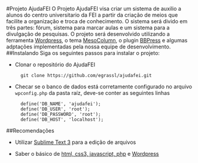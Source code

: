 #Projeto AjudaFEI
O Projeto AjudaFEI visa criar um sistema de auxilio a alunos do centro universitario da FEI a partir da criação de meios que facilite a organização e troca de conhecimento. O sistema será divido em três partes: fórum, sistema para marcar aulas e um sistema para a divulgação de pesquisas. O projeto será desenvolvido utilizando a ferramenta [Wordpress](https://br.wordpress.com  "Wordpress"), o tema [MesoColumn](https://wordpress.org/themes/mesocolumn/  "MesoColumn"), o plugin [BBPress](https://bbpress.org  "BBPress") e algumas adptações implementadas pela nossa equipe de desenvolvimento.
##Instalando
Siga os seguintes passos para instalar o projeto:

* Clonar o repositório do AjudaFEI

		git clone https://github.com/egrassl/ajudafei.git

* Checar se o banco de dados está corretamente configurado no arquivo `wpconfig.php` da pasta raíz, deve-se conter as seguintes linhas

		define('DB_NAME', 'ajudafei');
		define('DB_USER', 'root');
		define('DB_PASSWORD', 'root');
		define('DB_HOST', 'localhost');

##Recomendações

* Utilizar [Sublime Text 3](https://www.sublimetext.com/3  "Sublime Text 3") para a edição de arquivos

* Saber o básico de [html, css3, javascript, php](http://www.w3schools.com  "w3schools") e [Wordpress](https://codex.wordpress.org  "Wordpress Codex")
